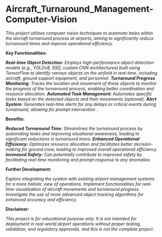 # Aircraft_Turnaround_Management-Computer-Vision

_This project utilizes computer vision techniques to automate tasks within the aircraft turnaround process at airports, aiming to significantly reduce turnaround times and improve operational efficiency._

**Key Functionalities:**

_**Real-time Object Detection**: Employs high-performance object detection models (e.g., YOLOv8, SSD, custom CNN architectures) built using TensorFlow to identify various objects on the airfield in real-time, including aircraft, ground support equipment, and personnel.
**Turnaround Progress Monitoring**: Tracks the location and movement of these objects to monitor the progress of the turnaround process, enabling better coordination and resource allocation.
**Automated Task Management**: Automates specific tasks based on the detected objects and their movements (optional).
**Alert System**: Generates real-time alerts for any delays or critical events during turnaround, allowing for prompt intervention_ .

**Benefits:**

_**Reduced Turnaround Time:** Streamlines the turnaround process by automating tasks and improving situational awareness, leading to significant reductions in turnaround times.
**Enhanced Operational Efficiency:** Optimizes resource allocation and facilitates better decision-making for ground crew, leading to improved overall operational efficiency.
**Increased Safety:** Can potentially contribute to improved safety by facilitating real-time monitoring and prompt response to any anomalies_

**Further Development:**

_Explore integrating the system with existing airport management systems for a more holistic view of operations.
Implement functionalities for real-time visualization of aircraft movements and turnaround progress.
Investigate the use of more advanced object tracking algorithms for enhanced accuracy and efficiency._

**Disclaimer:**

_This project is for educational purpose only. It is not intended for deployment in real-world airport operations without proper testing, validation, and regulatory approvals. and this is not the complete project ._
